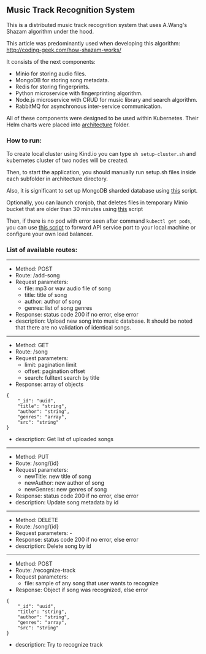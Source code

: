 ## Music Track Recognition System

This is a distributed music track recognition system 
that uses A.Wang's Shazam algorithm under the hood.

This article was predominantly used when developing this algorithm:
http://coding-geek.com/how-shazam-works/

It consists of the next components:

- Minio for storing audio files.
- MongoDB for storing song metadata.
- Redis for storing fingerprints.
- Python microservice with fingerprinting algorithm.
- Node.js microservice with CRUD for music library and search algorithm.
- RabbitMQ for asynchronous inter-service communication.

All of these components were designed to be used within Kubernetes. Their Helm
charts were placed into [architecture](architecture) folder.

### How to run:

To create local cluster using Kind.io you can type `sh setup-cluster.sh`
and kubernetes cluster of two nodes will be created.

Then, to start the application, you should manually 
run setup.sh files inside each subfolder in architecture directory.

Also, it is significant to set up MongoDB sharded database using
[this](architecture/mongo/create-database.sh) script.

Optionally, you can launch cronjob, that deletes files in temporary
Minio bucket that are older than 30 minutes using [this](architecture/minio/create-bucket-ttl-cronjob.sh) script

Then, if there is no pod with error seen after command `kubectl get pods`, you can use
[this script](architecture/minio/create-bucket-ttl-cronjob.sh) to forward API service port to your local machine
or configure your own load balancer.

### List of available routes:

---
* Method: POST
* Route: /add-song
* Request parameters:
  * file: mp3 or wav audio file of song
  * title: title of song
  * author: author of song
  * genres: list of song genres
* Response: status code 200 if no error, else error
* description: Upload new song into music database. 
It should be noted that there are no validation of identical songs.
---
* Method: GET
* Route: /song
* Request parameters:
    * limit: pagination limit
    * offset: pagination offset
    * search: fulltext search by title
* Response: array of objects 
```
{
    "_id": "uuid",
    "title": "string",
    "author": "string",
    "genres": "array",
    "src": "string"
}
```
* description: Get list of uploaded songs
---
* Method: PUT
* Route: /song/{id}
* Request parameters:
    * newTitle: new title of song
    * newAuthor: new author of song
    * newGenres: new genres of song
* Response: status code 200 if no error, else error
* description: Update song metadata by id
---
* Method: DELETE
* Route: /song/{id}
* Request parameters: -
* Response: status code 200 if no error, else error
* description: Delete song by id
---
* Method: POST
* Route: /recognize-track
* Request parameters:
  * file: sample of any song that user wants to recognize
* Response: Object if song was recognized, else error
```
{
    "_id": "uuid",
    "title": "string",
    "author": "string",
    "genres": "array",
    "src": "string"
}
```
* description: Try to recognize track
